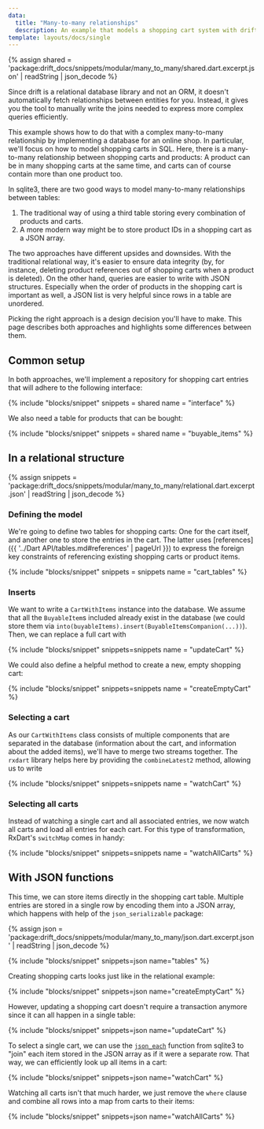 ```yaml
---
data:
  title: "Many-to-many relationships"
  description: An example that models a shopping cart system with drift.
template: layouts/docs/single
---
```


{% assign shared = 'package:drift_docs/snippets/modular/many_to_many/shared.dart.excerpt.json' | readString | json_decode %}

Since drift is a relational database library and not an ORM, it doesn't automatically
fetch relationships between entities for you. Instead, it gives you the tool to
manually write the joins needed to express more complex queries efficiently.

This example shows how to do that with a complex many-to-many relationship by
implementing a database for an online shop. In particular, we'll focus on
how to model shopping carts in SQL.
Here, there is a many-to-many relationship between shopping carts and products:
A product can be in many shopping carts at the same time, and carts can of course
contain more than one product too.

In sqlite3, there are two good ways to model many-to-many relationships
between tables:

1. The traditional way of using a third table storing every combination of
   products and carts.
2. A more modern way might be to store product IDs in a shopping cart as a JSON
   array.

The two approaches have different upsides and downsides. With the traditional
relational way, it's easier to ensure data integrity (by, for instance, deleting
product references out of shopping carts when a product is deleted).
On the other hand, queries are easier to write with JSON structures. Especially
when the order of products in the shopping cart is important as well, a JSON
list is very helpful since rows in a table are unordered.

Picking the right approach is a design decision you'll have to make. This page
describes both approaches and highlights some differences between them.

## Common setup

In both approaches, we'll implement a repository for shopping cart entries that
will adhere to the following interface:

{% include "blocks/snippet" snippets = shared name = "interface" %}

We also need a table for products that can be bought:

{% include "blocks/snippet" snippets = shared name = "buyable_items" %}

## In a relational structure

{% assign snippets = 'package:drift_docs/snippets/modular/many_to_many/relational.dart.excerpt.json' | readString | json_decode %}

### Defining the model

We're going to define two tables for shopping carts: One for the cart
itself, and another one to store the entries in the cart.
The latter uses [references]({{ '../Dart API/tables.md#references' | pageUrl }})
to express the foreign key constraints of referencing existing shopping
carts or product items.

{% include "blocks/snippet" snippets = snippets name = "cart_tables" %}

### Inserts
We want to write a `CartWithItems` instance into the database. We assume that
all the `BuyableItem`s included already exist in the database (we could store
them via `into(buyableItems).insert(BuyableItemsCompanion(...))`). Then,
we can replace a full cart with

{% include "blocks/snippet" snippets=snippets name = "updateCart" %}

We could also define a helpful method to create a new, empty shopping cart:

{% include "blocks/snippet" snippets=snippets name = "createEmptyCart" %}

### Selecting a cart
As our `CartWithItems` class consists of multiple components that are separated in the
database (information about the cart, and information about the added items), we'll have
to merge two streams together. The `rxdart` library helps here by providing the
`combineLatest2` method, allowing us to write

{% include "blocks/snippet" snippets=snippets name = "watchCart" %}

### Selecting all carts
Instead of watching a single cart and all associated entries, we
now watch all carts and load all entries for each cart. For this
type of transformation, RxDart's `switchMap` comes in handy:

{% include "blocks/snippet" snippets=snippets name = "watchAllCarts" %}

## With JSON functions

This time, we can store items directly in the shopping cart table. Multiple
entries are stored in a single row by encoding them into a JSON array, which
happens with help of the `json_serializable` package:

{% assign json = 'package:drift_docs/snippets/modular/many_to_many/json.dart.excerpt.json' | readString | json_decode %}

{% include "blocks/snippet" snippets=json name="tables" %}

Creating shopping carts looks just like in the relational example:

{% include "blocks/snippet" snippets=json name="createEmptyCart" %}

However, updating a shopping cart doesn't require a transaction anymore since it can all happen
in a single table:

{% include "blocks/snippet" snippets=json name="updateCart" %}

To select a single cart, we can use the [`json_each`](https://sqlite.org/json1.html#jeach)
function from sqlite3 to "join" each item stored in the JSON array as if it were a separate
row. That way, we can efficiently look up all items in a cart:

{% include "blocks/snippet" snippets=json name="watchCart" %}

Watching all carts isn't that much harder, we just remove the `where` clause and
combine all rows into a map from carts to their items:

{% include "blocks/snippet" snippets=json name="watchAllCarts" %}
